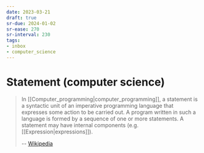 ```yaml
---
date: 2023-03-21
draft: true
sr-due: 2024-01-02
sr-ease: 270
sr-interval: 230
tags:
- inbox
- computer_science
---
```


# Statement (computer science)

> In [[Computer_programming|computer_programming]], a statement is a syntactic
> unit of an imperative programming language that expresses some action to be
> carried out. A program written in such a language is formed by a sequence of
> one or more statements. A statement may have internal components (e.g.
> [[Expression|expressions]]).
>
> -- [Wikipedia](https://en.wikipedia.org/wiki/Statement_\(computer_science\))